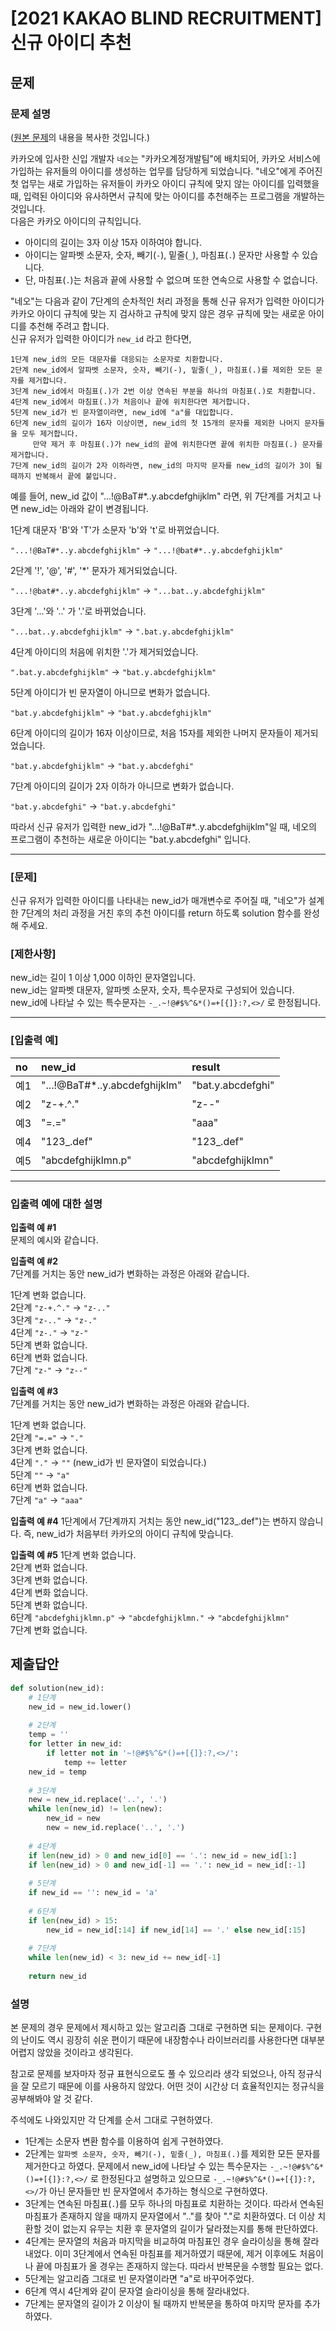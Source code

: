 # [2021 KAKAO BLIND RECRUITMENT] 신규 아이디 추천
## 문제
### 문제 설명
([원본 문제](https://programmers.co.kr/learn/courses/30/lessons/72410)의 내용을 복사한 것입니다.)

카카오에 입사한 신입 개발자 ```네오```는 "카카오계정개발팀"에 배치되어, 카카오 서비스에 가입하는 유저들의 아이디를 생성하는 업무를 담당하게 되었습니다. "네오"에게 주어진 첫 업무는 새로 가입하는 유저들이 카카오 아이디 규칙에 맞지 않는 아이디를 입력했을 때, 입력된 아이디와 유사하면서 규칙에 맞는 아이디를 추천해주는 프로그램을 개발하는 것입니다.  
다음은 카카오 아이디의 규칙입니다.

* 아이디의 길이는 3자 이상 15자 이하여야 합니다.
* 아이디는 알파벳 소문자, 숫자, 빼기(```-```), 밑줄(```_```), 마침표(```.```) 문자만 사용할 수 있습니다.
* 단, 마침표(```.```)는 처음과 끝에 사용할 수 없으며 또한 연속으로 사용할 수 없습니다.

"네오"는 다음과 같이 7단계의 순차적인 처리 과정을 통해 신규 유저가 입력한 아이디가 카카오 아이디 규칙에 맞는 지 검사하고 규칙에 맞지 않은 경우 규칙에 맞는 새로운 아이디를 추천해 주려고 합니다.  
신규 유저가 입력한 아이디가 ```new_id``` 라고 한다면,

```
1단계 new_id의 모든 대문자를 대응되는 소문자로 치환합니다.
2단계 new_id에서 알파벳 소문자, 숫자, 빼기(-), 밑줄(_), 마침표(.)를 제외한 모든 문자를 제거합니다.
3단계 new_id에서 마침표(.)가 2번 이상 연속된 부분을 하나의 마침표(.)로 치환합니다.
4단계 new_id에서 마침표(.)가 처음이나 끝에 위치한다면 제거합니다.
5단계 new_id가 빈 문자열이라면, new_id에 "a"를 대입합니다.
6단계 new_id의 길이가 16자 이상이면, new_id의 첫 15개의 문자를 제외한 나머지 문자들을 모두 제거합니다.
     만약 제거 후 마침표(.)가 new_id의 끝에 위치한다면 끝에 위치한 마침표(.) 문자를 제거합니다.
7단계 new_id의 길이가 2자 이하라면, new_id의 마지막 문자를 new_id의 길이가 3이 될 때까지 반복해서 끝에 붙입니다.
```

예를 들어, new_id 값이 "...!@BaT#*..y.abcdefghijklm" 라면, 위 7단계를 거치고 나면 new_id는 아래와 같이 변경됩니다.

1단계 대문자 'B'와 'T'가 소문자 'b'와 't'로 바뀌었습니다.

```"...!@BaT#*..y.abcdefghijklm"``` → ```"...!@bat#*..y.abcdefghijklm"```

2단계 '!', '@', '#', '*' 문자가 제거되었습니다.

```"...!@bat#*..y.abcdefghijklm"``` → ```"...bat..y.abcdefghijklm"```

3단계 '...'와 '..' 가 '.'로 바뀌었습니다.

```"...bat..y.abcdefghijklm"``` → ```".bat.y.abcdefghijklm"```

4단계 아이디의 처음에 위치한 '.'가 제거되었습니다.

```".bat.y.abcdefghijklm"``` → ```"bat.y.abcdefghijklm"```

5단계 아이디가 빈 문자열이 아니므로 변화가 없습니다.

```"bat.y.abcdefghijklm"``` → ```"bat.y.abcdefghijklm"```

6단계 아이디의 길이가 16자 이상이므로, 처음 15자를 제외한 나머지 문자들이 제거되었습니다.

```"bat.y.abcdefghijklm"``` → ```"bat.y.abcdefghi"```

7단계 아이디의 길이가 2자 이하가 아니므로 변화가 없습니다.

```"bat.y.abcdefghi"``` → ```"bat.y.abcdefghi"```

따라서 신규 유저가 입력한 new_id가 "...!@BaT#*..y.abcdefghijklm"일 때, 네오의 프로그램이 추천하는 새로운 아이디는 "bat.y.abcdefghi" 입니다.

___

### [문제]
신규 유저가 입력한 아이디를 나타내는 new_id가 매개변수로 주어질 때, "네오"가 설계한 7단계의 처리 과정을 거친 후의 추천 아이디를 return 하도록 solution 함수를 완성해 주세요.

### [제한사항]
new_id는 길이 1 이상 1,000 이하인 문자열입니다.  
new_id는 알파벳 대문자, 알파벳 소문자, 숫자, 특수문자로 구성되어 있습니다.  
new_id에 나타날 수 있는 특수문자는 ```-_.~!@#$%^&*()=+[{]}:?,<>/``` 로 한정됩니다.

___

### [입출력 예]
|no|new_id|result|
|:---|:---|:---|
|예1|"...!@BaT#*..y.abcdefghijklm"|"bat.y.abcdefghi"|
|예2|"z-+.^."|"z--"|
|예3|"=.="|"aaa"|
|예4|"123_.def"|"123_.def"|
|예5|"abcdefghijklmn.p"|"abcdefghijklmn"|

___

### 입출력 예에 대한 설명
**입출력 예 #1**  
문제의 예시와 같습니다.

**입출력 예 #2**  
7단계를 거치는 동안 new_id가 변화하는 과정은 아래와 같습니다.

1단계 변화 없습니다.  
2단계 ```"z-+.^."``` → ```"z-.."```  
3단계 ```"z-.."``` → ```"z-."```  
4단계 ```"z-."``` → ```"z-"```  
5단계 변화 없습니다.  
6단계 변화 없습니다.  
7단계 ```"z-"``` → ```"z--"```  

**입출력 예 #3**  
7단계를 거치는 동안 new_id가 변화하는 과정은 아래와 같습니다.

1단계 변화 없습니다.  
2단계 ```"=.="``` → ```"."```  
3단계 변화 없습니다.  
4단계 ```"."``` → ```""``` (new_id가 빈 문자열이 되었습니다.)  
5단계 ```""``` → ```"a"```  
6단계 변화 없습니다.  
7단계 ```"a"``` → ```"aaa"```  

**입출력 예 #4**
1단계에서 7단계까지 거치는 동안 new_id("123_.def")는 변하지 않습니다. 즉, new_id가 처음부터 카카오의 아이디 규칙에 맞습니다.

**입출력 예 #5**
1단계 변화 없습니다.  
2단계 변화 없습니다.  
3단계 변화 없습니다.  
4단계 변화 없습니다.  
5단계 변화 없습니다.  
6단계 ```"abcdefghijklmn.p"``` → ```"abcdefghijklmn."``` → ```"abcdefghijklmn"```  
7단계 변화 없습니다.  

## 제출답안
```python
def solution(new_id):
    # 1단계
    new_id = new_id.lower()
    
    # 2단계
    temp = ''
    for letter in new_id:
        if letter not in '~!@#$%^&*()=+[{]}:?,<>/':
            temp += letter
    new_id = temp
    
    # 3단계
    new = new_id.replace('..', '.')
    while len(new_id) != len(new):
        new_id = new
        new = new_id.replace('..', '.')
        
    # 4단계
    if len(new_id) > 0 and new_id[0] == '.': new_id = new_id[1:]
    if len(new_id) > 0 and new_id[-1] == '.': new_id = new_id[:-1]
        
    # 5단계
    if new_id == '': new_id = 'a'
        
    # 6단계
    if len(new_id) > 15:
        new_id = new_id[:14] if new_id[14] == '.' else new_id[:15]
    
    # 7단계
    while len(new_id) < 3: new_id += new_id[-1]
    
    return new_id
```
### 설명
본 문제의 경우 문제에서 제시하고 있는 알고리즘 그대로 구현하면 되는 문제이다. 구현의 난이도 역시 굉장히 쉬운 편이기 때문에 내장함수나 라이브러리를 사용한다면 대부분 어렵지 않았을 것이라고 생각된다.

참고로 문제를 보자마자 정규 표현식으로도 풀 수 있으리라 생각 되었으나, 아직 정규식을 잘 모르기 때문에 이를 사용하지 않았다. 어떤 것이 시간상 더 효율적인지는 정규식을 공부해봐야 알 것 같다.

주석에도 나와있지만 각 단계를 순서 그대로 구현하였다.

* 1단계는 소문자 변환 함수를 이용하여 쉽게 구현하였다.
* 2단계는 ```알파벳 소문자, 숫자, 빼기(-), 밑줄(_), 마침표(.)```를 제외한 모든 문자를 제거한다고 하였다. 문제에서 new_id에 나타날 수 있는 특수문자는 ```-_.~!@#$%^&*()=+[{]}:?,<>/``` 로 한정된다고 
설명하고 있으므로 ```-_.~!@#$%^&*()=+[{]}:?,<>/```가 아닌 문자들만 빈 문자열에서 추가하는 형식으로 구현하였다.
* 3단계는 연속된 마침표(```.```)를 모두 하나의 마침표로 치환하는 것이다. 따라서 연속된 마침표가 존재하지 않을 때까지 문자열에서 ".."를 찾아 "."로 치환하였다. 더 이상 치환할 것이 없는지 유무는 
치환 후 문자열의 길이가 달라졌는지를 통해 판단하였다.
* 4단계는 문자열의 처음과 마지막을 비교하여 마침표인 경우 슬라이싱을 통해 잘라내었다. 이미 3단계에서 연속된 마침표를 제거하였기 때문에, 제거 이후에도 처음이나 끝에 마침표가 올 경우는 존재하지 않는다. 따라서 반복문을 
수행할 필요는 없다.
* 5단계는 알고리즘 그대로 빈 문자열이라면 "a"로 바꾸어주었다.
* 6단계 역시 4단계와 같이 문자열 슬라이싱을 통해 잘라내었다.
* 7단계는 문자열의 길이가 2 이상이 될 때까지 반복문을 통하여 마지막 문자를 추가하였다.

